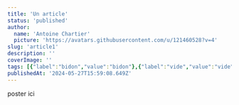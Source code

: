 ```yaml
---
title: 'Un article'
status: 'published'
author:
  name: 'Antoine Chartier'
  picture: 'https://avatars.githubusercontent.com/u/121460528?v=4'
slug: 'article1'
description: ''
coverImage: ''
tags: [{"label":"bidon","value":"bidon"},{"label":"vide","value":"vide"}]
publishedAt: '2024-05-27T15:59:08.649Z'
---
```


poster ici